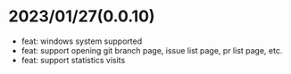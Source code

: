 # 2023/01/27(0.0.10)

- feat: windows system supported
- feat: support opening git branch page, issue list page, pr list page, etc.
- feat: support statistics visits